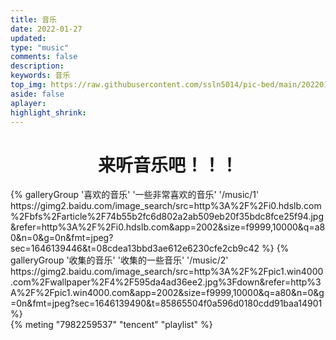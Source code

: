 ```yaml
---
title: 音乐
date: 2022-01-27
updated:
type: "music"
comments: false
description:
keywords: 音乐
top_img: https://raw.githubusercontent.com/ssln5014/pic-bed/main/202201291418228.jpg
aside: false
aplayer: 
highlight_shrink:
---
```

# <center> 来听音乐吧！！！</center>
<div class="gallery-group-main">
{% galleryGroup '喜欢的音乐' '一些非常喜欢的音乐' '/music/1' https://gimg2.baidu.com/image_search/src=http%3A%2F%2Fi0.hdslb.com%2Fbfs%2Farticle%2F74b55b2fc6d802a2ab509eb20f35bdc8fce25f94.jpg&refer=http%3A%2F%2Fi0.hdslb.com&app=2002&size=f9999,10000&q=a80&n=0&g=0n&fmt=jpeg?sec=1646139446&t=08cdea13bbd3ae612e6230cfe2cb9c42 %}
{% galleryGroup '收集的音乐' '收集的一些音乐' '/music/2' https://gimg2.baidu.com/image_search/src=http%3A%2F%2Fpic1.win4000.com%2Fwallpaper%2F4%2F595da4ad36ee2.jpg%3Fdown&refer=http%3A%2F%2Fpic1.win4000.com&app=2002&size=f9999,10000&q=a80&n=0&g=0n&fmt=jpeg?sec=1646139490&t=85865504f0a596d0180cdd91baa14901 %}
</div>
{% meting "7982259537" "tencent" "playlist" %}


<!--     
    title	【必需】页面标题
    date	【必需】页面创建日期
    type	【必需】标籤、分类和友情链接三个页面需要配置
    updated	【可选】页面更新日期
    description	【可选】页面描述
    keywords	【可选】页面关键字
    comments	【可选】显示页面评论模块(默认 true)
    top_img	【可选】页面顶部图片
    mathjax	【可选】显示mathjax(当设置mathjax的per_page: false时，才需要配置，默认 false)
    katex	【可选】显示katex(当设置katex的per_page: false时，才需要配置，默认 false)
    aside	【可选】显示侧边栏 (默认 true)
    aplayer	【可选】在需要的页面加载aplayer的js和css,请参考文章下面的音乐 配置
    highlight_shrink	【可选】配置代码框是否展开(true/false)(默认为设置中highlight_shrink的配置) 
    -->
